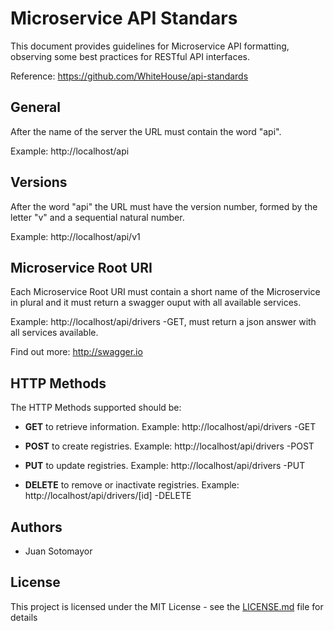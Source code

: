 # Microservice API Standars

This document provides guidelines for Microservice API formatting, observing some best practices for RESTful API interfaces.

Reference: https://github.com/WhiteHouse/api-standards

## General

After the name of the server the URL must contain the word "api".

Example: http://localhost/api

## Versions

After the word "api" the URL must have the version number, formed by the letter "v" and a sequential natural number.

Example: http://localhost/api/v1

## Microservice Root URI

Each Microservice Root URI must contain a short name of the Microservice in plural and it must return a swagger ouput with all available services.

Example: http://localhost/api/drivers -GET, must return a json answer with all services available.

Find out more: http://swagger.io

## HTTP Methods

The HTTP Methods supported should be:

* **GET** to retrieve information. Example:
http://localhost/api/drivers -GET

* **POST** to create registries. Example:
http://localhost/api/drivers -POST

* **PUT** to update registries. Example:
http://localhost/api/drivers -PUT

* **DELETE** to remove or inactivate registries. Example:
http://localhost/api/drivers/[id] -DELETE

## Authors

* Juan Sotomayor

## License

This project is licensed under the MIT License - see the [LICENSE.md](LICENSE.md) file for details


